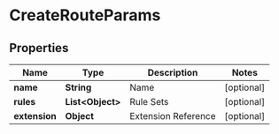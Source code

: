 
# CreateRouteParams

## Properties
Name | Type | Description | Notes
------------ | ------------- | ------------- | -------------
**name** | **String** | Name |  [optional]
**rules** | **List&lt;Object&gt;** | Rule Sets |  [optional]
**extension** | **Object** | Extension Reference |  [optional]




